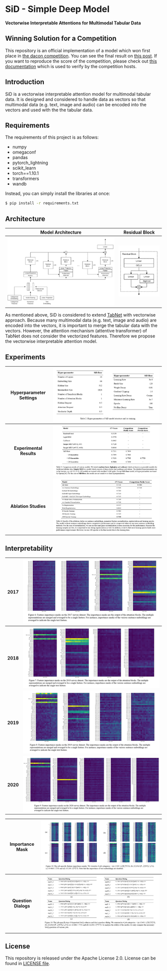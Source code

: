 # SiD - Simple Deep Model
**Vectorwise Interpretable Attentions for Multimodal Tabular Data**

## Winning Solution for a Competition
This repository is an official implementation of a model which won first place in [the dacon competition](https://dacon.io/competitions/official/235865/talkboard). You can see the final result on [this post](https://dacon.io/competitions/official/235865/talkboard/405999?page=1&dtype=recent). If you want to reproduce the score of the competition, please check out [this documentation](./REPRODUCTION.md) which is used to verify by the competition hosts.

## Introduction
SiD is a vectorwise interpretable attention model for multimodal tabular data. It is designed and considered to handle data as vectors so that multimodal data (e.g. text, image and audio) can be encoded into the vectors and used with the the tabular data.

## Requirements
The requirements of this project is as follows:

- numpy
- omegaconf
- pandas
- pytorch_lightning
- scikit_learn
- torch==1.10.1
- transformers
- wandb

Instead, you can simply install the libraries at once:
```bash
$ pip install -r requirements.txt
```

## Architecture

| Model Architecture | Residual Block |
|:-:|:-:|
| ![](./images/architecture-1.png) | ![](./images/architecture-2.png) |

As mentioned above, SiD is considered to extend [TabNet](https://arxiv.org/abs/1908.07442) with vectorwise approach. Because many multimodal data (e.g. text, image and audio) are encoded into the vectors, it is important to merge the tabular data with the vectors. However, the attention mechanism (attentive transformer) of TabNet does not consider the vectorized features. Therefore we propose the vectorwise interpretable attention model.

## Experiments

| **Hyperparameter Settings** | ![](./images/hyperparameters.png) |
|:-:|:-:|
| **Experimental Results** | ![](./images/results.png) |
| **Ablation Studies** | ![](./images/ablation-studies.png) |

## Interpretability

| **2017** | ![](./images/importance-mask-2017.png) |
|:-:|:-:|
| **2018** | ![](./images/importance-mask-2018.png) |
| **2019** | ![](./images/importance-mask-2019.png) |
| **2020** | ![](./images/importance-mask-2020.png) |

| **Importance Mask** | ![](./images/importance-mask-by-job.png) |
|:-:|:-:|
| **Question Dialogs** | ![](./images/importance-questions-by-job.png) |

## License
This repository is released under the Apache License 2.0. License can be found in [LICENSE file](./LICENSE).